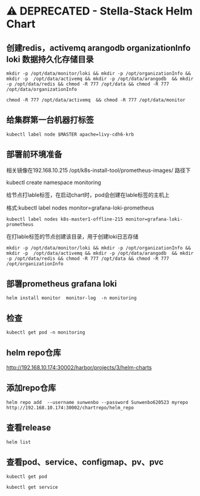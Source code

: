# ⚠️  DEPRECATED - Stella-Stack Helm Chart

## 创建redis，activemq arangodb organizationInfo loki 数据持久化存储目录

```mkdir -p /opt/data/monitor/loki && mkdir -p /opt/organizationInfo && mkdir -p  /opt/data/activemq && mkdir -p /opt/data/arangodb  && mkdir -p /opt/data/redis && chmod -R 777 /opt/data && chmod -R 777 /opt/data/organizationInfo```

```chmod -R 777 /opt/data/activemq  && chmod -R 777 /opt/data/monitor ```

## 给集群第一台机器打标签

```kubectl label node $MASTER apache=livy-cdh6-krb```


## 部署前环境准备

相关镜像在192.168.10.215 /opt/k8s-install-tool/prometheus-images/ 路径下

kubectl create namespace monitoring

给节点打lable标签，在启动chart时，pod会创建在lable标签的主机上

格式:kubectl label nodes <node-name> monitor=grafana-loki-prometheus

```kubectl label nodes k8s-master1-offline-215 monitor=grafana-loki-prometheus```

在打lable标签的节点创建该目录，用于创建loki日志存储

```mkdir -p /opt/data/monitor/loki && mkdir -p /opt/organizationInfo && mkdir -p  /opt/data/activemq && mkdir -p /opt/data/arangodb  && mkdir -p /opt/data/redis && chmod -R 777 /opt/data && chmod -R 777 /opt/organizationInfo```

## 部署prometheus  grafana  loki

```helm install monitor  monitor-log  -n monitoring```

## 检查

```kubectl get pod -n monitoring```

## helm repo仓库

http://192.168.10.174:30002/harbor/projects/3/helm-charts

## 添加repo仓库

``helm repo add  --username sunwenbo --password Sunwenbo620523 myrepo http://192.168.10.174:30002/chartrepo/helm_repo ``


## 查看release

```helm list``` 


## 查看pod、service、configmap、pv、pvc

```kubectl get pod ```

```kubectl get service```
